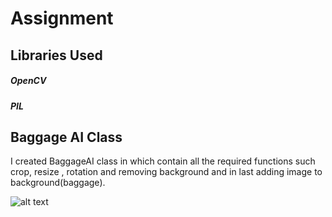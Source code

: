 # Assignment

## Libraries Used
  ##### OpenCV
  ##### PIL
  
 ## Baggage AI Class 
 I created BaggageAI class in which contain all the required functions such crop, resize , rotation  and removing background and in last adding image to background(baggage).
 
 ![alt text](https://github.com/[atul-chaturvedi]/[Assignment]/blob/[main]/baggageAI.png?raw=true)

